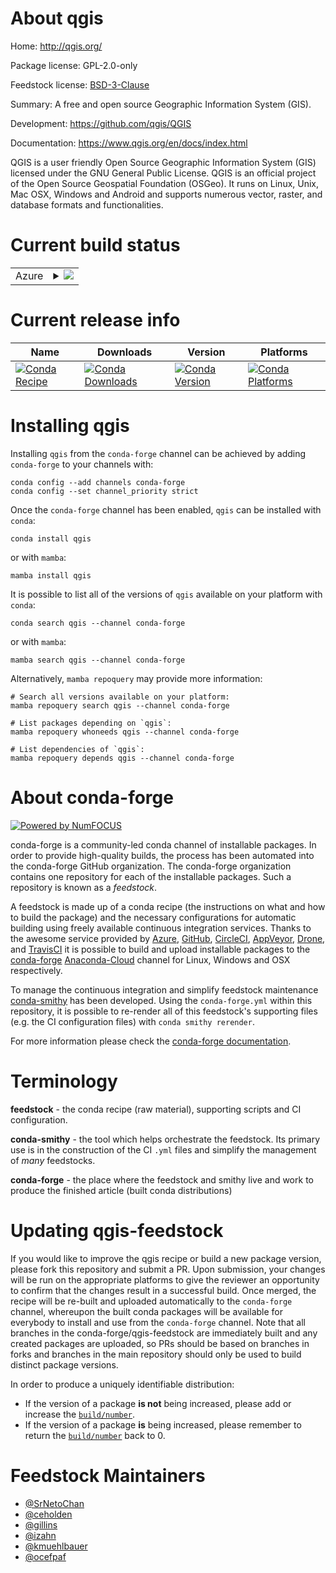 About qgis
==========

Home: http://qgis.org/

Package license: GPL-2.0-only

Feedstock license: [BSD-3-Clause](https://github.com/conda-forge/qgis-feedstock/blob/main/LICENSE.txt)

Summary: A free and open source Geographic Information System (GIS).

Development: https://github.com/qgis/QGIS

Documentation: https://www.qgis.org/en/docs/index.html

QGIS is a user friendly Open Source Geographic Information System (GIS)
licensed under the GNU General Public License. QGIS is an official
project of the Open Source Geospatial Foundation (OSGeo). It runs on
Linux, Unix, Mac OSX, Windows and Android and supports numerous vector,
raster, and database formats and functionalities.


Current build status
====================


<table>
    
  <tr>
    <td>Azure</td>
    <td>
      <details>
        <summary>
          <a href="https://dev.azure.com/conda-forge/feedstock-builds/_build/latest?definitionId=4674&branchName=main">
            <img src="https://dev.azure.com/conda-forge/feedstock-builds/_apis/build/status/qgis-feedstock?branchName=main">
          </a>
        </summary>
        <table>
          <thead><tr><th>Variant</th><th>Status</th></tr></thead>
          <tbody><tr>
              <td>linux_64_python3.10.____cpython</td>
              <td>
                <a href="https://dev.azure.com/conda-forge/feedstock-builds/_build/latest?definitionId=4674&branchName=main">
                  <img src="https://dev.azure.com/conda-forge/feedstock-builds/_apis/build/status/qgis-feedstock?branchName=main&jobName=linux&configuration=linux%20linux_64_python3.10.____cpython" alt="variant">
                </a>
              </td>
            </tr><tr>
              <td>linux_64_python3.8.____cpython</td>
              <td>
                <a href="https://dev.azure.com/conda-forge/feedstock-builds/_build/latest?definitionId=4674&branchName=main">
                  <img src="https://dev.azure.com/conda-forge/feedstock-builds/_apis/build/status/qgis-feedstock?branchName=main&jobName=linux&configuration=linux%20linux_64_python3.8.____cpython" alt="variant">
                </a>
              </td>
            </tr><tr>
              <td>linux_64_python3.9.____cpython</td>
              <td>
                <a href="https://dev.azure.com/conda-forge/feedstock-builds/_build/latest?definitionId=4674&branchName=main">
                  <img src="https://dev.azure.com/conda-forge/feedstock-builds/_apis/build/status/qgis-feedstock?branchName=main&jobName=linux&configuration=linux%20linux_64_python3.9.____cpython" alt="variant">
                </a>
              </td>
            </tr><tr>
              <td>osx_64_python3.10.____cpython</td>
              <td>
                <a href="https://dev.azure.com/conda-forge/feedstock-builds/_build/latest?definitionId=4674&branchName=main">
                  <img src="https://dev.azure.com/conda-forge/feedstock-builds/_apis/build/status/qgis-feedstock?branchName=main&jobName=osx&configuration=osx%20osx_64_python3.10.____cpython" alt="variant">
                </a>
              </td>
            </tr><tr>
              <td>osx_64_python3.8.____cpython</td>
              <td>
                <a href="https://dev.azure.com/conda-forge/feedstock-builds/_build/latest?definitionId=4674&branchName=main">
                  <img src="https://dev.azure.com/conda-forge/feedstock-builds/_apis/build/status/qgis-feedstock?branchName=main&jobName=osx&configuration=osx%20osx_64_python3.8.____cpython" alt="variant">
                </a>
              </td>
            </tr><tr>
              <td>osx_64_python3.9.____cpython</td>
              <td>
                <a href="https://dev.azure.com/conda-forge/feedstock-builds/_build/latest?definitionId=4674&branchName=main">
                  <img src="https://dev.azure.com/conda-forge/feedstock-builds/_apis/build/status/qgis-feedstock?branchName=main&jobName=osx&configuration=osx%20osx_64_python3.9.____cpython" alt="variant">
                </a>
              </td>
            </tr><tr>
              <td>win_64_python3.10.____cpython</td>
              <td>
                <a href="https://dev.azure.com/conda-forge/feedstock-builds/_build/latest?definitionId=4674&branchName=main">
                  <img src="https://dev.azure.com/conda-forge/feedstock-builds/_apis/build/status/qgis-feedstock?branchName=main&jobName=win&configuration=win%20win_64_python3.10.____cpython" alt="variant">
                </a>
              </td>
            </tr><tr>
              <td>win_64_python3.8.____cpython</td>
              <td>
                <a href="https://dev.azure.com/conda-forge/feedstock-builds/_build/latest?definitionId=4674&branchName=main">
                  <img src="https://dev.azure.com/conda-forge/feedstock-builds/_apis/build/status/qgis-feedstock?branchName=main&jobName=win&configuration=win%20win_64_python3.8.____cpython" alt="variant">
                </a>
              </td>
            </tr><tr>
              <td>win_64_python3.9.____cpython</td>
              <td>
                <a href="https://dev.azure.com/conda-forge/feedstock-builds/_build/latest?definitionId=4674&branchName=main">
                  <img src="https://dev.azure.com/conda-forge/feedstock-builds/_apis/build/status/qgis-feedstock?branchName=main&jobName=win&configuration=win%20win_64_python3.9.____cpython" alt="variant">
                </a>
              </td>
            </tr>
          </tbody>
        </table>
      </details>
    </td>
  </tr>
</table>

Current release info
====================

| Name | Downloads | Version | Platforms |
| --- | --- | --- | --- |
| [![Conda Recipe](https://img.shields.io/badge/recipe-qgis-green.svg)](https://anaconda.org/conda-forge/qgis) | [![Conda Downloads](https://img.shields.io/conda/dn/conda-forge/qgis.svg)](https://anaconda.org/conda-forge/qgis) | [![Conda Version](https://img.shields.io/conda/vn/conda-forge/qgis.svg)](https://anaconda.org/conda-forge/qgis) | [![Conda Platforms](https://img.shields.io/conda/pn/conda-forge/qgis.svg)](https://anaconda.org/conda-forge/qgis) |

Installing qgis
===============

Installing `qgis` from the `conda-forge` channel can be achieved by adding `conda-forge` to your channels with:

```
conda config --add channels conda-forge
conda config --set channel_priority strict
```

Once the `conda-forge` channel has been enabled, `qgis` can be installed with `conda`:

```
conda install qgis
```

or with `mamba`:

```
mamba install qgis
```

It is possible to list all of the versions of `qgis` available on your platform with `conda`:

```
conda search qgis --channel conda-forge
```

or with `mamba`:

```
mamba search qgis --channel conda-forge
```

Alternatively, `mamba repoquery` may provide more information:

```
# Search all versions available on your platform:
mamba repoquery search qgis --channel conda-forge

# List packages depending on `qgis`:
mamba repoquery whoneeds qgis --channel conda-forge

# List dependencies of `qgis`:
mamba repoquery depends qgis --channel conda-forge
```


About conda-forge
=================

[![Powered by
NumFOCUS](https://img.shields.io/badge/powered%20by-NumFOCUS-orange.svg?style=flat&colorA=E1523D&colorB=007D8A)](https://numfocus.org)

conda-forge is a community-led conda channel of installable packages.
In order to provide high-quality builds, the process has been automated into the
conda-forge GitHub organization. The conda-forge organization contains one repository
for each of the installable packages. Such a repository is known as a *feedstock*.

A feedstock is made up of a conda recipe (the instructions on what and how to build
the package) and the necessary configurations for automatic building using freely
available continuous integration services. Thanks to the awesome service provided by
[Azure](https://azure.microsoft.com/en-us/services/devops/), [GitHub](https://github.com/),
[CircleCI](https://circleci.com/), [AppVeyor](https://www.appveyor.com/),
[Drone](https://cloud.drone.io/welcome), and [TravisCI](https://travis-ci.com/)
it is possible to build and upload installable packages to the
[conda-forge](https://anaconda.org/conda-forge) [Anaconda-Cloud](https://anaconda.org/)
channel for Linux, Windows and OSX respectively.

To manage the continuous integration and simplify feedstock maintenance
[conda-smithy](https://github.com/conda-forge/conda-smithy) has been developed.
Using the ``conda-forge.yml`` within this repository, it is possible to re-render all of
this feedstock's supporting files (e.g. the CI configuration files) with ``conda smithy rerender``.

For more information please check the [conda-forge documentation](https://conda-forge.org/docs/).

Terminology
===========

**feedstock** - the conda recipe (raw material), supporting scripts and CI configuration.

**conda-smithy** - the tool which helps orchestrate the feedstock.
                   Its primary use is in the construction of the CI ``.yml`` files
                   and simplify the management of *many* feedstocks.

**conda-forge** - the place where the feedstock and smithy live and work to
                  produce the finished article (built conda distributions)


Updating qgis-feedstock
=======================

If you would like to improve the qgis recipe or build a new
package version, please fork this repository and submit a PR. Upon submission,
your changes will be run on the appropriate platforms to give the reviewer an
opportunity to confirm that the changes result in a successful build. Once
merged, the recipe will be re-built and uploaded automatically to the
`conda-forge` channel, whereupon the built conda packages will be available for
everybody to install and use from the `conda-forge` channel.
Note that all branches in the conda-forge/qgis-feedstock are
immediately built and any created packages are uploaded, so PRs should be based
on branches in forks and branches in the main repository should only be used to
build distinct package versions.

In order to produce a uniquely identifiable distribution:
 * If the version of a package **is not** being increased, please add or increase
   the [``build/number``](https://docs.conda.io/projects/conda-build/en/latest/resources/define-metadata.html#build-number-and-string).
 * If the version of a package **is** being increased, please remember to return
   the [``build/number``](https://docs.conda.io/projects/conda-build/en/latest/resources/define-metadata.html#build-number-and-string)
   back to 0.

Feedstock Maintainers
=====================

* [@SrNetoChan](https://github.com/SrNetoChan/)
* [@ceholden](https://github.com/ceholden/)
* [@gillins](https://github.com/gillins/)
* [@izahn](https://github.com/izahn/)
* [@kmuehlbauer](https://github.com/kmuehlbauer/)
* [@ocefpaf](https://github.com/ocefpaf/)

